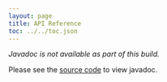 ```yaml
---
layout: page
title: API Reference
toc: ../../toc.json
---
```


*Javadoc is not available as part of this build.*

Please see the [source code]({{site.url}}/dev/code) to view javadoc.

<!-- This page is normally overwritten by generated javadoc. -->
